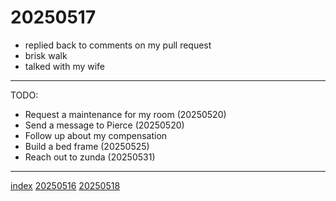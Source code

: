 <head><meta name="viewport" content="width=device-width, initial-scale=1.0, user-scalable=yes" /><meta charset="UTF-8"></head>

# 20250517

- replied back to comments on my pull request
- brisk walk
- talked with my wife

---

TODO:

- Request a maintenance for my room (20250520)
- Send a message to Pierce (20250520)
- Follow up about my compensation
- Build a bed frame (20250525)
- Reach out to zunda (20250531)

---

[index](../../index.html)
[20250516](20250516.html)
[20250518](20250518.html)
